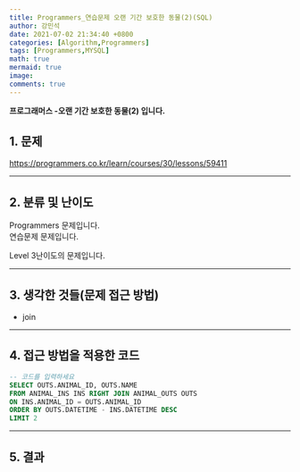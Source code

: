 ```yaml
---
title: Programmers_연습문제 오랜 기간 보호한 동물(2)(SQL)
author: 강민석
date: 2021-07-02 21:34:40 +0800
categories: [Algorithm,Programmers]
tags: [Programmers,MYSQL]
math: true
mermaid: true
image: 
comments: true
---
```


**프로그래머스 -오랜 기간 보호한 동물(2) 입니다.**

## 1. 문제
<https://programmers.co.kr/learn/courses/30/lessons/59411>






-----  

## 2. 분류 및 난이도

Programmers 문제입니다.  
연습문제 문제입니다.

Level 3난이도의 문제입니다.   


-----  

## 3. 생각한 것들(문제 접근 방법)

- join

-----  

## 4. 접근 방법을 적용한 코드

```sql
-- 코드를 입력하세요
SELECT OUTS.ANIMAL_ID, OUTS.NAME
FROM ANIMAL_INS INS RIGHT JOIN ANIMAL_OUTS OUTS
ON INS.ANIMAL_ID = OUTS.ANIMAL_ID
ORDER BY OUTS.DATETIME - INS.DATETIME DESC
LIMIT 2
```


-----



## 5. 결과

















 
